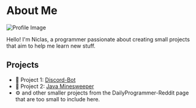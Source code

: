 # About Me

![Profile Image](https://your-image-url.com/profile.png)

Hello! I'm Niclas, a programmer passionate about creating small projects that aim to help me learn new stuff.

## Projects

- 🌟 Project 1: [Discord-Bot](https://github.com/Niclas0308/Discord-Bot)
- 🚀 Project 2: [Java Minesweeper](https://github.com/Niclas0308/javaminesweeper)
- ⚙️ and other smaller projects from the DailyProgrammer-Reddit page that are too small to include here.


